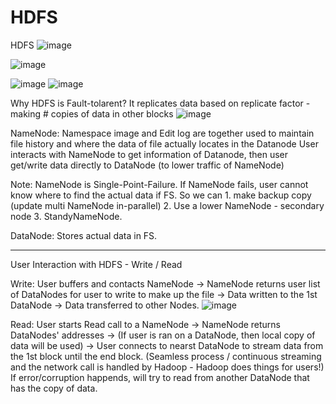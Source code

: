 # HDFS
HDFS
![image](https://user-images.githubusercontent.com/32372822/141703972-8af22114-5c54-4307-ac72-11cce366be7c.png)

![image](https://user-images.githubusercontent.com/32372822/141703998-0854b95d-b460-4e86-bb8c-e187899e039f.png)


![image](https://user-images.githubusercontent.com/32372822/141704580-e6503496-59af-4300-8544-c67500a8a9f0.png)
![image](https://user-images.githubusercontent.com/32372822/141704586-1a2c240a-1728-48ac-9d85-35e3a292e25f.png)


Why HDFS is Fault-tolarent?
It replicates data based on replicate factor - making # copies of data in other blocks
![image](https://user-images.githubusercontent.com/32372822/141704726-788432fa-846d-41c3-a5fd-453c6d73cf3a.png)

NameNode: Namespace image and Edit log are together used to maintain file history and where the data of file actually locates in the Datanode
User interacts with NameNode to get information of Datanode, then user get/write data directly to DataNode (to lower traffic of NameNode)

Note: NameNode is Single-Point-Failure. If NameNode fails, user cannot know where to find the actual data if FS. 
So we can 1. make backup copy (update multi NameNode in-parallel) 2. Use a lower NameNode - secondary node  3. StandyNameNode.

DataNode: Stores actual data in FS. 

-----------------------------------------------------

User Interaction with HDFS - Write / Read

Write:
User buffers and contacts NameNode -> NameNode returns user list of DataNodes for user to write to make up the file -> Data written to the 1st DataNode -> Data transferred to other Nodes.
![image](https://user-images.githubusercontent.com/32372822/141719315-32e4b83f-a127-48c2-ad80-ff7df35c1259.png)


Read:
User starts Read call to a NameNode -> NameNode returns DataNodes' addresses -> (If user is ran on a DataNode, then local copy of data will be used) -> User connects to nearst DataNode to stream data from the 1st block until the end block. (Seamless process / continuous streaming and the network call is handled by Hadoop - Hadoop does things for users!) 
If error/corruption happends, will try to read from another DataNode that has the copy of data. 

